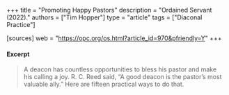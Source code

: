 +++
title = "Promoting Happy Pastors"
description = "Ordained Servant (2022)."
authors = ["Tim Hopper"]
type = "article"
tags = ["Diaconal Practice"]

[sources]
web = "https://opc.org/os.html?article_id=970&pfriendly=Y"
+++

#### Excerpt

> A deacon has countless opportunities to bless his pastor and make his calling a joy. R. C. Reed said, “A good deacon is the pastor’s most valuable ally.” Here are fifteen practical ways to do that.
